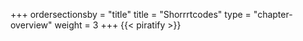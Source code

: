 +++
ordersectionsby = "title"
title = "Shorrrtcodes"
type = "chapter-overview"
weight = 3
+++
{{< piratify >}}